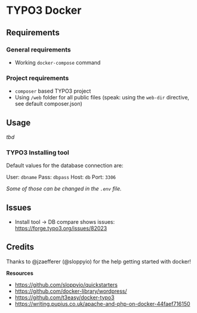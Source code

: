 # TYPO3 Docker


## Requirements

### General requirements

* Working `docker-compose` command

### Project requirements

* `composer` based TYPO3 project
* Using `/web` folder for all public files (speak: using the `web-dir` directive, see default composer.json)


## Usage

_tbd_


### TYPO3 Installing tool

Default values for the database connection are:

User: `dbname`
Pass: `dbpass`
Host: `db`
Port: `3306`

_Some of those can be changed in the `.env` file._


## Issues

* Install tool -> DB compare shows issues: https://forge.typo3.org/issues/82023
 

## Credits

Thanks to @jzaefferer (@sloppyio) for the help getting started with docker!

**Resources**

* https://github.com/sloppyio/quickstarters
* https://github.com/docker-library/wordpress/
* https://github.com/t3easy/docker-typo3
* https://writing.pupius.co.uk/apache-and-php-on-docker-44faef716150